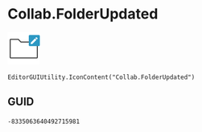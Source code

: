 # Collab.FolderUpdated
![](/img/Collab.FolderUpdated.png)

``` CSharp
EditorGUIUtility.IconContent("Collab.FolderUpdated")
```
## GUID
```
-8335063640492715981
```
